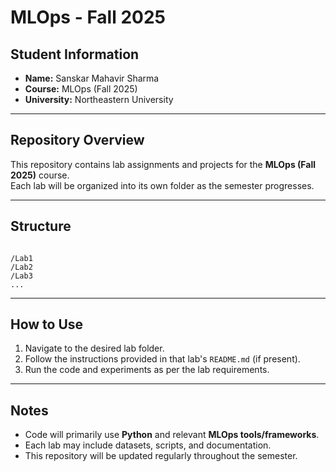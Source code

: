 # MLOps - Fall 2025

## Student Information
- **Name:** Sanskar Mahavir Sharma  
- **Course:** MLOps (Fall 2025)  
- **University:** Northeastern University  

---

## Repository Overview
This repository contains lab assignments and projects for the **MLOps (Fall 2025)** course.  
Each lab will be organized into its own folder as the semester progresses.

---

## Structure
```

/Lab1
/Lab2
/Lab3
...

```

---

## How to Use
1. Navigate to the desired lab folder.  
2. Follow the instructions provided in that lab's `README.md` (if present).  
3. Run the code and experiments as per the lab requirements.

---

## Notes
- Code will primarily use **Python** and relevant **MLOps tools/frameworks**.  
- Each lab may include datasets, scripts, and documentation.  
- This repository will be updated regularly throughout the semester.  

